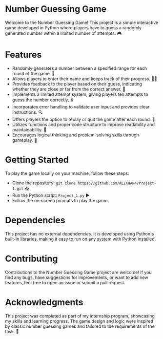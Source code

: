 # Number Guessing Game
Welcome to the Number Guessing Game! This project is a simple interactive game developed in Python where players have to guess a randomly generated number within a limited number of attempts. 🎮

# Features
- Randomly generates a number between a specified range for each round of the game. 🎲
- Allows players to enter their name and keeps track of their progress. 🙋‍♂️
- Provides feedback to the player based on their guess, indicating whether they are close or far from the correct answer. 🎯
- Implements a limited attempt system, giving players ten attempts to guess the number correctly. ⏳
- Incorporates error handling to validate user input and provides clear instructions. 🔍
- Offers players the option to replay or quit the game after each round. 🔁
- Utilizes functions and proper code structure to improve readability and maintainability. 🧩
- Encourages logical thinking and problem-solving skills through gameplay. 🤔

# Getting Started

To play the game locally on your machine, follow these steps:

- Clone the repository: `git clone https://github.com/ALIKHAN4/Project-1.git` 📥
- Run the Python script: `Project_1.py` ▶️
- Follow the on-screen prompts to play the game.

# Dependencies
This project has no external dependencies. It is developed using Python's built-in libraries, making it easy to run on any system with Python installed.

# Contributing
Contributions to the Number Guessing Game project are welcome! If you find any bugs, have suggestions for improvements, or want to add new features, feel free to open an issue or submit a pull request.

# Acknowledgments
This project was completed as part of my internship program, showcasing my skills and learning progress.
The game design and logic were inspired by classic number guessing games and tailored to the requirements of the task. 🎉
